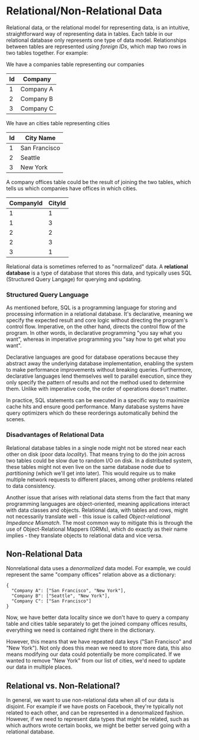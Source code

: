 # Relational/Non-Relational Data

Relational data, or the relational model for representing data, is an intuitive, straightforward way of representing data in tables. Each table in our relational database only represents one type of data model. Relationships between tables are represented using _foreign IDs_, which map two rows in two tables together. For example:

We have a companies table representing our companies

| Id  | Company   |
| --- | --------- |
| 1   | Company A |
| 2   | Company B |
| 3   | Company C |

We have an cities table representing cities

| Id  | City Name     |
| --- | ------------- |
| 1   | San Francisco |
| 2   | Seattle       |
| 3   | New York      |

A company offices table could be the result of joining the two tables, which tells us which companies have offices in which cities.

| CompanyId | CityId |
| --------- | ------ |
| 1         | 1      |
| 1         | 3      |
| 2         | 2      |
| 2         | 3      |
| 3         | 1      |

Relational data is sometimes referred to as "normalized" data. A **relational database** is a type of database that stores this data, and typically uses SQL (Structured Query Langage) for querying and updating.

### Structured Query Language

As mentioned before, SQL is a programming language for storing and processing information in a relational database. It's declarative, meaning we specify the expected result and core logic without directing the program's control flow. Imperative, on the other hand, directs the control flow of the program. In other words, in declarative programming "you say what you want", whereas in imperative programming you "say how to get what you want".

Declarative languages are good for database operations because they abstract away the underlying database implementation, enabling the system to make performance improvements without breaking queries. Furthermore, declarative languages lend themselves well to parallel execution, since they only specify the pattern of results and not the method used to determine them. Unlike with imperative code, the order of operations doesn't matter.

In practice, SQL statements can be executed in a specific way to maximize cache hits and ensure good performance. Many database systems have query optimizers which do these reorderings automatically behind the scenes.

### Disadvantages of Relational Data

Relational database tables in a single node might not be stored near each other on disk (poor data _locality_). That means trying to do the join across two tables could be slow due to random I/O on disk. In a distributed system, these tables might not even live on the same database node due to _partitioning_ (which we'll get into later). This would require us to make multiple network requests to different places, among other problems related to data consistency.

Another issue that arises with relational data stems from the fact that many programming languages are object-oriented, meaning applications interact with data classes and objects. Relational data, with tables and rows, might not necessarily translate well - this issue is called _Object-relational Impedance Mismatch_. The most common way to mitigate this is through the use of Object-Relational Mappers (ORMs), which do exactly as their name implies - they translate objects to relational data and vice versa.

## Non-Relational Data

Nonrelational data uses a _denormalized_ data model. For example, we could represent the same "company offices" relation above as a dictionary:

```
{
  "Company A": ["San Francisco", "New York"],
  "Company B": ["Seattle", "New York"],
  "Company C": ["San Francisco"]
}
```

Now, we have better data locality since we don't have to query a company table and cities table separately to get the joined company offices results, everything we need is contained right there in the dictionary.

However, this means that we have repeated data keys ("San Francisco" and "New York"). Not only does this mean we need to store more data, this also means modifying our data could potentially be more complicated. If we wanted to remove "New York" from our list of cities, we'd need to update our data in multiple places.

## Relational vs. Non-Relational?

In general, we want to use non-relational data when all of our data is disjoint. For example if we have posts on Facebook, they're typically not related to each other, and can be represented in a denormalized fashion. However, if we need to represent data types that might be related, such as which authors wrote certain books, we might be better served going with a relational database.
